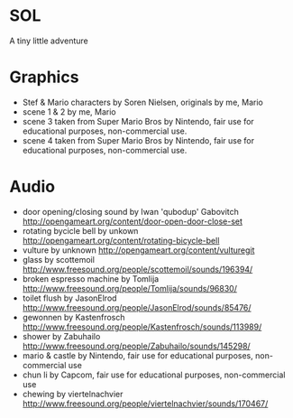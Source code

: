 # SOL
A tiny little adventure

# Graphics
  - Stef & Mario characters by Soren Nielsen, originals by me, Mario
  - scene 1 & 2 by me, Mario
  - scene 3 taken from Super Mario Bros by Nintendo, fair use for educational purposes, non-commercial use.
  - scene 4 taken from Super Mario Bros by Nintendo, fair use for educational purposes, non-commercial use.


# Audio
  - door opening/closing sound by Iwan 'qubodup' Gabovitch http://opengameart.org/content/door-open-door-close-set
  - rotating bycicle bell by unkown http://opengameart.org/content/rotating-bicycle-bell
  - vulture by unknown http://opengameart.org/content/vulturegit
  - glass by scottemoil http://www.freesound.org/people/scottemoil/sounds/196394/
  - broken espresso machine by Tomlija http://www.freesound.org/people/Tomlija/sounds/96830/
  - toilet flush by JasonElrod http://www.freesound.org/people/JasonElrod/sounds/85476/
  - gewonnen by Kastenfrosch http://www.freesound.org/people/Kastenfrosch/sounds/113989/
  - shower by Zabuhailo http://www.freesound.org/people/Zabuhailo/sounds/145298/
  - mario & castle by Nintendo, fair use for educational purposes, non-commercial use
  - chun li by Capcom, fair use for educational purposes, non-commercial use
  - chewing by viertelnachvier http://www.freesound.org/people/viertelnachvier/sounds/170467/